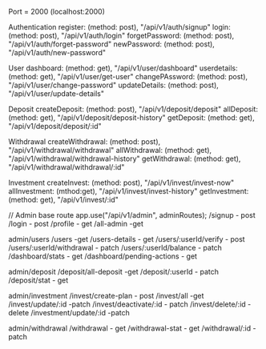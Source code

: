 Port = 2000 (localhost:2000)

Authentication 
register: (method: post),  "/api/v1/auth/signup"
login: (method: post), "/api/v1/auth/login"
forgetPassword: (method: post), "/api/v1/auth/forget-password"
newPassword: (method: post), "/api/v1/auth/new-password"

User 
dashboard: (method: get),  "/api/v1/user/dashboard"
userdetails: (method: get), "/api/v1/user/get-user"
changePAssword: (method: post), "/api/v1/user/change-password"
updateDetails: (method: post), "/api/v1/user/update-details"

Deposit 
createDeposit: (method: post), "/api/v1/deposit/deposit"
allDeposit: (method: get), "/api/v1/deposit/deposit-history"
getDeposit: (method: get), "/api/v1/deposit/deposit/:id"

Withdrawal
createWithdrawal: (method: post), "/api/v1/withdrawal/withdrawal"
allWithdrawal: (method: get), "/api/v1/withdrawal/withdrawal-history"
getWithdrawal: (method: get), "/api/v1/withdrawal/withdrawal/:id"

Investment
createInvest: (method: post), "/api/v1/invest/invest-now"
allInvestment: (mthod:get), "/api/v1/invest/invest-history"
getInvestment: (method: get), "/api/v1/invest/:id"

// Admin base route
app.use("/api/v1/admin", adminRoutes);
/signup - post
/login - post
/profile - get
/all-admin -get

admin/users
/users -get
/users-details - get
/users/:userId/verify - post
/users/:userId/withdrawal - patch
/users/:userId/balance - patch
/dashboard/stats - get
/dashboard/pending-actions - get

admin/deposit
/deposit/all-deposit -get
/deposit/:userId - patch
/deposit/stat - get

admin/investment
/invest/create-plan - post
/invest/all -get
/invest/update/:id -patch
/invest/deactivate/:id - patch
/invest/delete/:id - delete
/investment/update/:id -patch

admin/withdrawal
/withdrawal - get
/withdrawal-stat - get
/withdrawal/:id - patch